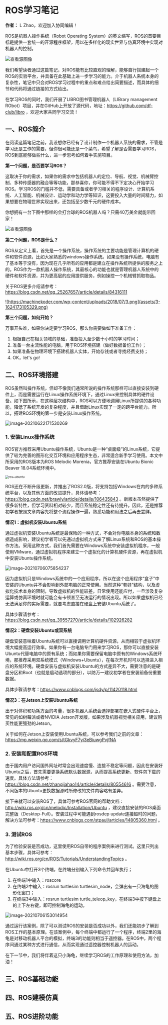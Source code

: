 # ROS学习笔记

**作者：** L Zhao，欢迎加入协同编辑！

ROS是机器人操作系统（Robot Operating System）的英文缩写，ROS的首要目标是提供一套统一的开源程序框架，用以在多样化的现实世界与仿真环境中实现对机器人的控制。

![查看源图像](assets/3me_ros1x_header.png)

我们希望读者通过这篇笔记，对ROS能有比较直观的理解，能够自行搭建起一个ROS的实验平台，并具备在此基础上进一步学习的能力。介于机器人系统本身的复杂性，笔记中只会对ROS学习过程中的重点和难点给出简要描述，而具体的细节和代码将通过链接的方式给出。

在学习ROS的同时，我们开展了LIBRO图书管理机器人（LIBrary management RObot）项目，并在GitHub上开放了源代码，地址：https://github.com/df-club/libro ，欢迎大家共同学习交流！

## 一、ROS简介

在阅读这篇笔记之前，我设想你已经有了设计制作一个机器人系统的需求，不管是学习还是工作的需要，但你很可能还是一个菜鸟，希望了解是否需要学习ROS，ROS到底能够做些什么，进一步思考如何着手实施项目。

**第一个问题，是否要学习ROS？**

这取决于你的需求，如果你的需求中包括机器人的定位、导航、视觉、机械臂控制、多种传感器的融合等等功能，那恭喜你，你可能不得不下定决心开始学习ROS。学习ROS的门槛并不低，需要具备或者学习相关的程序设计、计算机系统、人工智能、机械设计、运动学和动力学等知识，这要投入大量的时间精力，如果想要在物理世界实现出来，还包括至少数千元的硬件成本。

你想拥有一台下图中那样的会打台球的ROS机器人吗？只需40万美金就能带回家！

![查看源图像](assets/PR2.png)

**第二个问题，ROS是什么？**

ROS从定义上看，首先是一个操作系统，操作系统的主要功能是管理计算机的硬件和软件资源，比如大家熟悉的windows操作系统。如果没有操作系统，电脑有了基本等于没有，因为现在几乎所有的应用都是建立在操作系统所提供的服务之上的。ROS作为一款机器人操作系统，其最核心的功能也就是管理机器人系统中的硬件和软件资源，并为更高层的应用提供服务，例如操控一个机械臂抓取物品。

关于ROS更多介绍请参考：https://blog.csdn.net/qq_25267657/article/details/84316111

![https://machinekoder.com/wp-content/uploads/2018/07/3.png](assets/3-1624173105329.png)

**第三个问题，如何开始？**

万事开头难，如果你决定要学习ROS，那么你需要做如下准备工作：

1. 根据自己在相关领域的基础，准备投入至少数十小时的学习时间；
2. 准备一台主流性能的电脑，用于ROS环境搭建（做好数据备份工作）；
3. 如果准备在物理环境下搭建机器人实体，开始存钱或者寻找经费支持；
4. OK，let's go!

## 二、ROS环境搭建

ROS虽然叫操作系统，但却不像我们通常所说的操作系统那样可以直接安装到硬件上，而是需要运行在Linux操作系统环境下，通过Linux来控制具体的硬件设备。如下图所示，在这种层次结构中，ROS可以方便地调用Linux所提供的各种功能，降低了系统开发的复杂程度，并且借助Linux实现了一定的跨平台能力。所以，搭建ROS环境的第一步是安装Linux操作系统。

![image-20210622171530269](assets/image-20210622171530269.png)

### 1. 安装Linux操作系统

ROS官方推荐采用Ubuntu操作系统，Ubuntu是一种“桌面级”的Linux系统，它提供了较为完善的图形化交互环境和应用程序生态，非常适合新手学习使用。本文中所采用的ROS版本为ROS Melodic Morenia，官方推荐安装在Ubuntu Bionic Beaver 18.04系统环境中。

<img src="assets/ros+ubuntu.png" alt="ros+ubuntu" style="zoom: 67%;" />

ROS还在不断升级更新，并推出了ROS2.0版，将支持包括Windows在内的多种系统平台，以及其他方面的改进提升，具体请参考：https://blog.csdn.net/brawly/article/details/106435843 。新版本虽然提供了很多新特性，但学习资料相对较少，而且系统稳定性还有待提升。因此，还是推荐初学者按照文章内容先将整个流程操作一遍，熟悉功能和用法之后再去尝鲜。

**情况1：虚拟机安装Ubuntu系统**

通过虚拟机安装Ubuntu系统是最保险的一种方式，不会对你电脑本身的系统和数据造成影响，建议初学者可以先通过虚拟机方式来了解Linux系统和ROS的基本操作方法。采用这种方式，我们首先需要在Windows系统中安装虚拟机程序，一般使用VMware，通过虚拟机程序来建立一个虚拟化的计算机硬件资源，再在虚拟机中安装Ubuntu操作系统。

![image-20210706075854237](assets/image-20210706075854237.png)

因为虚拟机只是Windows系统中的一个应用程序，所以在这个应用程序“盒子”中安装的Ubuntu并不会影响到外部电脑的正常使用。当然这种“套娃”结构，以及虚拟化技术本身的限制，导致虚拟机的性能较差，日常使用还能应付，一旦涉及复杂运算或仿真环境时就可能会有卡顿甚至无法运行的情况出现。所以如果虚拟机已经无法满足你的实际需要，就要考虑直接在硬盘上安装Ubuntu系统了。

具体步骤请参考：https://blog.csdn.net/qq_39557270/article/details/102926282

**情况2：硬盘安装Ubuntu或双系统**

硬盘安装意味着Ubuntu系统可以直接调用计算机硬件资源，从而相较于虚拟机环境大幅提高运行效率。如果你有一台电脑专门用来学习ROS，那你可以直接安装Ubuntu代替电脑中的原有系统；而如果你需要保留电脑中原有的Windows系统环境，那推荐采用双系统模式（Windows+Ubuntu），在每次开机时可以选择进入相应的系统环境。硬盘安装与虚拟机安装Ubuntu的方式差异不大，需要注意的是硬盘分区和Boot（也就是启动选项的部分），以防万一建议初学者在安装前备份重要数据。

具体步骤请参考：https://www.cnblogs.com/jsdy/p/11420118.html

**情况3：在Jetson上安装Ubuntu系统**

出于对体积和功耗方面的考量，很多机器人系统会选择部署在嵌入式硬件平台上，常见的如树莓派或者NVIDIA Jetson开发版，如果涉及机器视觉相关应用，建议购买性能更强劲的Jetson。

关于如何在Jetson上安装使用Ubuntu系统，可以参考我们之前的文章：https://mp.weixin.qq.com/s/tGkvyF7yi3eBiuwgPvjfNA

### 2. 安装和配置ROS环境

由于国内用户访问国外网址时常会出现速度慢、连接不稳定等问题，因此在安装好Ubuntu之后，首先需要更换系统默认数据源，从而提高系统更新、软件包下载的速度。具体方法请参考：https://blog.csdn.net/zhangjiahao14/article/details/80554616 。需要注意，不同版本的Ubuntu更换数据源时所修改的文件内容略有差异。

接下来就可以安装ROS了，具体可参考ROS官网的帮助文档：http://wiki.ros.org/cn/melodic/Installation/Ubuntu ，建议直接安装的ROS桌面完整版（Desktop-Full）。安装过程中可能遇到rosdep update连接超时的问题，解决方法可参考：https://www.cnblogs.com/stpaul/articles/14805360.html 。

### 3. 测试ROS

为了检验安装是否成功，这里使用ROS自带的程序案例来进行测试。这里只列出基本步骤，具体可参考：http://wiki.ros.org/cn/ROS/Tutorials/UnderstandingTopics 。

在Ubuntu中打开3个终端，在终端分别输入下列命令并回车执行；

1. 在终端1中输入：roscore
2. 在终端2中输入：rosrun turtlesim turtlesim_node，会弹出有一只海龟的图形化窗口；
3. 在终端3中输入：rosrun turtlesim turtle_teleop_key，在终端3中按下键盘上的上下左右键，即可控制海龟的运动。

![image-20210706153014954](assets/image-20210706153014954.png)

通过运行该案例，除了可以测试ROS的安装是否成功以外，我们还能初步了解到ROS工作的基本原理。在该案例中，每个终端中都运行了一个程序，终端2里的海龟是对移动机器人平台的模拟，终端3的功能则相当于遥控器。在ROS中，两个程序间通过某种方式进行通信，从而实现通过遥控器控制机器人的运动。

在下一节中，我们将伴着这只小海龟，继续学习ROS的工作原理和使用方法，加油！

## 三、ROS基础功能

## 四、ROS建模仿真

## 五、ROS进阶功能

